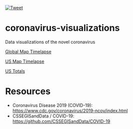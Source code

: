 [![Tweet](https://img.shields.io/twitter/url/https/github.com/jonsn0w/hyde.svg?style=social)](https://twitter.com/BobMain49)

# coronavirus-visualizations
Data visualizations of the novel coronavirus

[Global Map Timelapse](https://robbobfrh84.github.io/coronavirus-visualizations/map-timelapse/)

[US Map Timelapse](https://robbobfrh84.github.io/coronavirus-visualizations/US-map-timelapse/)

[US Totals](https://robbobfrh84.github.io/coronavirus-visualizations/US/)


# Resources 

- Coronavirus Disease 2019 (COVID-19): https://www.cdc.gov/coronavirus/2019-ncov/index.html
- CSSEGISandData / COVID-19: https://github.com/CSSEGISandData/COVID-19
